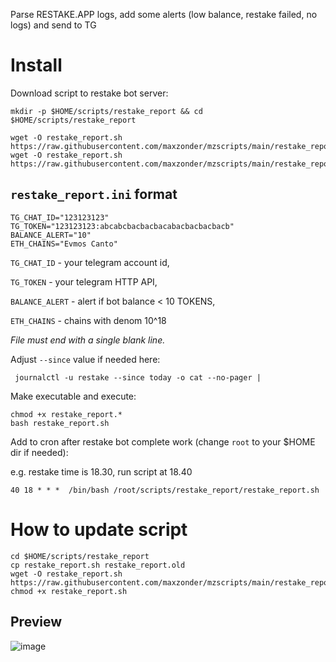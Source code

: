 Parse RESTAKE.APP logs, add some alerts (low balance, restake failed, no logs) and send to TG

# Install
Download script to restake bot server:
```
mkdir -p $HOME/scripts/restake_report && cd $HOME/scripts/restake_report

wget -O restake_report.sh https://raw.githubusercontent.com/maxzonder/mzscripts/main/restake_report/restake_report.sh
wget -O restake_report.sh https://raw.githubusercontent.com/maxzonder/mzscripts/main/restake_report/restake_report.ini
```

## `restake_report.ini` format

```
TG_CHAT_ID="123123123"
TG_TOKEN="123123123:abcabcbacbacbacabacbacbacbacb"
BALANCE_ALERT="10"
ETH_CHAINS="Evmos Canto"

```

`TG_CHAT_ID` - your telegram account id,

`TG_TOKEN` - your telegram HTTP API,

`BALANCE_ALERT` - alert if bot balance < 10 TOKENS,

`ETH_CHAINS` - chains with denom 10^18

_File must end with a single blank line._


Adjust `--since` value if needed here:
```
 journalctl -u restake --since today -o cat --no-pager |
```


Make executable and execute:
```
chmod +x restake_report.*
bash restake_report.sh
```

Add to cron after restake bot complete work (change `root` to your $HOME dir if needed):

e.g. restake time is 18.30, run script at 18.40

```
40 18 * * *  /bin/bash /root/scripts/restake_report/restake_report.sh
```

# How to update script

```
cd $HOME/scripts/restake_report
cp restake_report.sh restake_report.old
wget -O restake_report.sh https://raw.githubusercontent.com/maxzonder/mzscripts/main/restake_report/restake_report.sh
chmod +x restake_report.sh
```

## Preview
![image](https://user-images.githubusercontent.com/73627790/222178628-a3337325-8a58-41ba-9f22-a4ff2feb1783.png)
